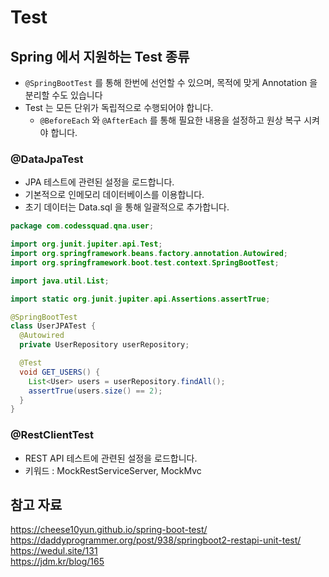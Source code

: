 # Test

## Spring 에서 지원하는 Test 종류
- `@SpringBootTest` 를 통해 한번에 선언할 수 있으며, 목적에 맞게 Annotation 을 분리할 수도 있습니다
- Test 는 모든 단위가 독립적으로 수행되어야 합니다.
    - `@BeforeEach` 와 `@AfterEach` 를 통해 필요한 내용을 설정하고 원상 복구 시켜야 합니다. 

### @DataJpaTest
- JPA 테스트에 관련된 설정을 로드합니다.
- 기본적으로 인메모리 데이터베이스를 이용합니다.
- 초기 데이터는 Data.sql 을 통해 일괄적으로 추가합니다.

```java
package com.codessquad.qna.user;

import org.junit.jupiter.api.Test;
import org.springframework.beans.factory.annotation.Autowired;
import org.springframework.boot.test.context.SpringBootTest;

import java.util.List;

import static org.junit.jupiter.api.Assertions.assertTrue;

@SpringBootTest
class UserJPATest {
  @Autowired
  private UserRepository userRepository;

  @Test
  void GET_USERS() {
    List<User> users = userRepository.findAll();
    assertTrue(users.size() == 2);
  }
}
``` 

### @RestClientTest
- REST API 테스트에 관련된 설정을 로드합니다.
- 키워드 : MockRestServiceServer, MockMvc

## 참고 자료
https://cheese10yun.github.io/spring-boot-test/  
https://daddyprogrammer.org/post/938/springboot2-restapi-unit-test/  
https://wedul.site/131  
https://jdm.kr/blog/165
